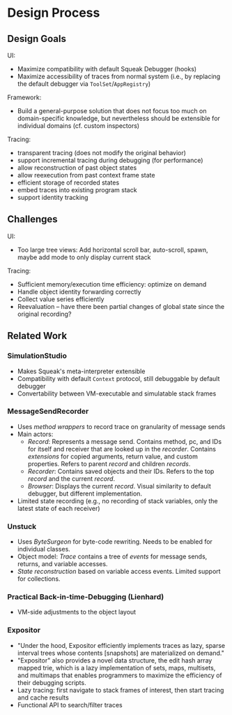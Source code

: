 # Design Process

## Design Goals

UI:

- Maximize compatibility with default Squeak Debugger (hooks)
- Maximize accessibility of traces from normal system (i.e., by replacing the default debugger via `ToolSet`/`AppRegistry`)

Framework:

- Build a general-purpose solution that does not focus too much on domain-specific knowledge, but nevertheless should be extensible for individual domains (cf. custom inspectors)

Tracing:

- transparent tracing (does not modify the original behavior)
- support incremental tracing during debugging (for performance)
- allow reconstruction of past object states
- allow reexecution from past context frame state
- efficient storage of recorded states
- embed traces into existing program stack
- support identity tracking

## Challenges

UI:

- Too large tree views: Add horizontal scroll bar, auto-scroll, spawn, maybe add mode to only display current stack

Tracing:

- Sufficient memory/execution time efficiency: optimize on demand
- Handle object identity forwarding correctly
- Collect value series efficiently
- Reevaluation – have there been partial changes of global state since the original recording?

## Related Work

### SimulationStudio

- Makes Squeak's meta-interpreter extensible
- Compatibility with default `Context` protocol, still debuggable by default debugger
- Convertability between VM-executable and simulatable stack frames

### MessageSendRecorder

- Uses *method wrappers* to record trace on granularity of message sends
- Main actors:
	- *Record*: Represents a message send. Contains method, pc, and IDs for itself and receiver that are looked up in the *recorder*. Contains *extensions* for copied arguments, return value, and custom properties. Refers to parent *record* and children *records*.
	- *Recorder*: Contains saved objects and their IDs. Refers to the top *record* and the current *record*.
	- *Browser*: Displays the current *record*. Visual similarity to default debugger, but different implementation.
- Limited state recording (e.g., no recording of stack variables, only the latest state of each receiver)

### Unstuck

- Uses *ByteSurgeon* for byte-code rewriting. Needs to be enabled for individual classes.
- Object model: *Trace* contains a tree of *events* for message sends, returns, and variable accesses.
- *State reconstruction* based on variable access events. Limited support for collections.

### Practical Back-in-time-Debugging (Lienhard)

- VM-side adjustments to the object layout

### Expositor

- "Under the hood, Expositor efficiently implements traces
as lazy, sparse interval trees whose contents \[snapshots\] are materialized on
demand."
- "Expositor" also provides a novel data structure, the
edit hash array mapped trie, which is a lazy implementation of sets,
maps, multisets, and multimaps that enables programmers to
maximize the efficiency of their debugging scripts.
- Lazy tracing: first navigate to stack frames of interest, then start tracing and cache results
- Functional API to search/filter traces
